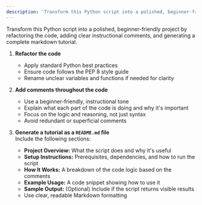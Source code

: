 ```yaml
---
description: 'Transform this Python script into a polished, beginner-friendly project by refactoring the code, adding clear instructional comments, and generating a complete markdown tutorial.'
---
```


Transform this Python script into a polished, beginner-friendly project by refactoring the code, adding clear instructional comments, and generating a complete markdown tutorial.

1. **Refactor the code**
   - Apply standard Python best practices
   - Ensure code follows the PEP 8 style guide
   - Rename unclear variables and functions if needed for clarity

1. **Add comments throughout the code**
   - Use a beginner-friendly, instructional tone
   - Explain what each part of the code is doing and why it's important
   - Focus on the logic and reasoning, not just syntax
   - Avoid redundant or superficial comments

1. **Generate a tutorial as a `README.md` file**  
   Include the following sections:
   - **Project Overview:** What the script does and why it's useful
   - **Setup Instructions:** Prerequisites, dependencies, and how to run the script
   - **How It Works:** A breakdown of the code logic based on the comments
   - **Example Usage:** A code snippet showing how to use it
   - **Sample Output:** (Optional) Include if the script returns visible results
   - Use clear, readable Markdown formatting
